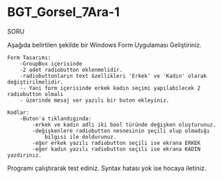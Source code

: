 # BGT_Gorsel_7Ara-1

SORU

Aşağıda belirtilen şekilde bir Windows Form Uygulaması Geliştiriniz.

	Form Tasarımı:
		-GroupBox içerisinde
		-2 adet radiobutton eklenmelidir.
		-radiobuttonların text özellikleri 'Erkek' ve 'Kadın' olarak değiştirilmelidir.
		-- Yani form içerisinde erkek kadın seçimi yapılabilecek 2 radiobutton olmalı
		- üzerinde mesaj ver yazılı bir buton ekleyiniz.

	Kodlar:
		-Buton'a tıklandıgında:
			-erkek ve kadın adlı iki bool türünde değişken oluşturunuz.
			-değişkenlere radiobutton nesnesinin şeçili olup olmadığı 
				bilgisi ile doldurunuz.
			-eğer erkek yazılı radiobutton seçili ise ekrana ERKEK
			-eğer kadın yazılı radiobutton seçili ise ekrana KADIN yazdırınız.



Programı çalıştırarak test ediniz. Syntax hatası yok ise hocaya iletiniz.
